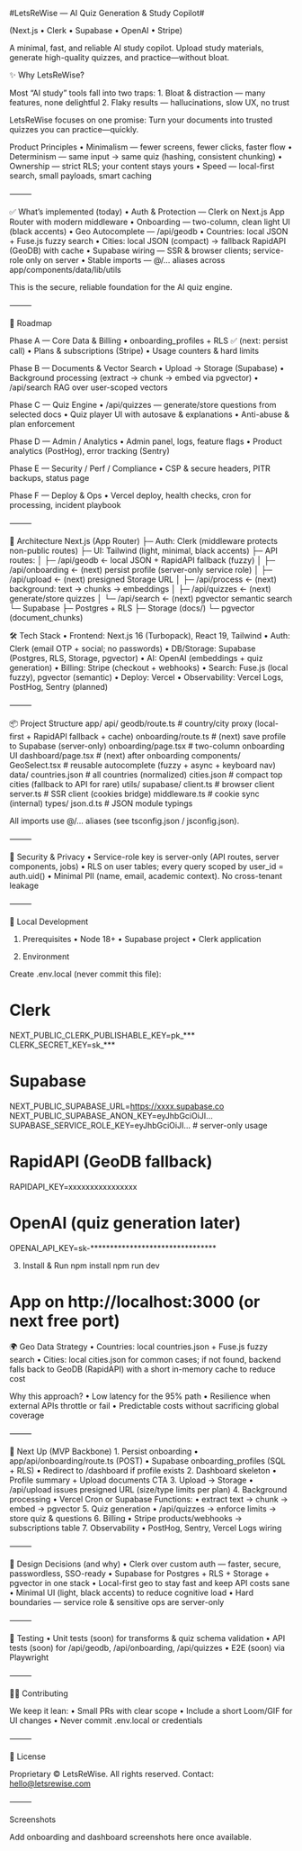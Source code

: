 #LetsReWise — AI Quiz Generation & Study Copilot#

(Next.js • Clerk • Supabase • OpenAI • Stripe)

A minimal, fast, and reliable AI study copilot. Upload study materials, generate high-quality quizzes, and practice—without bloat.

✨ Why LetsReWise?

Most “AI study” tools fall into two traps:
	1.	Bloat & distraction — many features, none delightful
	2.	Flaky results — hallucinations, slow UX, no trust

LetsReWise focuses on one promise:
Turn your documents into trusted quizzes you can practice—quickly.

Product Principles
	•	Minimalism — fewer screens, fewer clicks, faster flow
	•	Determinism — same input → same quiz (hashing, consistent chunking)
	•	Ownership — strict RLS; your content stays yours
	•	Speed — local-first search, small payloads, smart caching

⸻

✅ What’s implemented (today)
	•	Auth & Protection — Clerk on Next.js App Router with modern middleware
	•	Onboarding — two-column, clean light UI (black accents)
	•	Geo Autocomplete — /api/geodb
	•	Countries: local JSON + Fuse.js fuzzy search
	•	Cities: local JSON (compact) → fallback RapidAPI (GeoDB) with cache
	•	Supabase wiring — SSR & browser clients; service-role only on server
	•	Stable imports — @/… aliases across app/components/data/lib/utils

This is the secure, reliable foundation for the AI quiz engine.

⸻

🧭 Roadmap

Phase A — Core Data & Billing
	•	onboarding_profiles + RLS ✅ (next: persist call)
	•	Plans & subscriptions (Stripe)
	•	Usage counters & hard limits

Phase B — Documents & Vector Search
	•	Upload → Storage (Supabase)
	•	Background processing (extract → chunk → embed via pgvector)
	•	/api/search RAG over user-scoped vectors

Phase C — Quiz Engine
	•	/api/quizzes — generate/store questions from selected docs
	•	Quiz player UI with autosave & explanations
	•	Anti-abuse & plan enforcement

Phase D — Admin / Analytics
	•	Admin panel, logs, feature flags
	•	Product analytics (PostHog), error tracking (Sentry)

Phase E — Security / Perf / Compliance
	•	CSP & secure headers, PITR backups, status page

Phase F — Deploy & Ops
	•	Vercel deploy, health checks, cron for processing, incident playbook

⸻

🧩 Architecture
Next.js (App Router)
├─ Auth: Clerk (middleware protects non-public routes)
├─ UI: Tailwind (light, minimal, black accents)
├─ API routes:
│  ├─ /api/geodb        ← local JSON + RapidAPI fallback (fuzzy)
│  ├─ /api/onboarding   ← (next) persist profile (server-only service role)
│  ├─ /api/upload       ← (next) presigned Storage URL
│  ├─ /api/process      ← (next) background: text → chunks → embeddings
│  ├─ /api/quizzes      ← (next) generate/store quizzes
│  └─ /api/search       ← (next) pgvector semantic search
└─ Supabase
   ├─ Postgres + RLS
   ├─ Storage (docs/)
   └─ pgvector (document_chunks)
   

   🛠 Tech Stack
	•	Frontend: Next.js 16 (Turbopack), React 19, Tailwind
	•	Auth: Clerk (email OTP + social; no passwords)
	•	DB/Storage: Supabase (Postgres, RLS, Storage, pgvector)
	•	AI: OpenAI (embeddings + quiz generation)
	•	Billing: Stripe (checkout + webhooks)
	•	Search: Fuse.js (local fuzzy), pgvector (semantic)
	•	Deploy: Vercel
	•	Observability: Vercel Logs, PostHog, Sentry (planned)

⸻

📦 Project Structure
app/
  api/
    geodb/route.ts         # country/city proxy (local-first + RapidAPI fallback + cache)
    onboarding/route.ts    # (next) save profile to Supabase (server-only)
  onboarding/page.tsx      # two-column onboarding UI
  dashboard/page.tsx       # (next) after onboarding
components/
  GeoSelect.tsx            # reusable autocomplete (fuzzy + async + keyboard nav)
data/
  countries.json           # all countries (normalized)
  cities.json              # compact top cities (fallback to API for rare)
utils/
  supabase/
    client.ts              # browser client
    server.ts              # SSR client (cookies bridge)
    middleware.ts          # cookie sync (internal)
types/
  json.d.ts                # JSON module typings

  All imports use @/… aliases (see tsconfig.json / jsconfig.json).

⸻

🔐 Security & Privacy
	•	Service-role key is server-only (API routes, server components, jobs)
	•	RLS on user tables; every query scoped by user_id = auth.uid()
	•	Minimal PII (name, email, academic context). No cross-tenant leakage

⸻

🧪 Local Development

1) Prerequisites
	•	Node 18+
	•	Supabase project
	•	Clerk application

2) Environment

Create .env.local (never commit this file):
# Clerk
NEXT_PUBLIC_CLERK_PUBLISHABLE_KEY=pk_***
CLERK_SECRET_KEY=sk_***

# Supabase
NEXT_PUBLIC_SUPABASE_URL=https://xxxx.supabase.co
NEXT_PUBLIC_SUPABASE_ANON_KEY=eyJhbGciOiJI...
SUPABASE_SERVICE_ROLE_KEY=eyJhbGciOiJI...   # server-only usage

# RapidAPI (GeoDB fallback)
RAPIDAPI_KEY=xxxxxxxxxxxxxxxx

# OpenAI (quiz generation later)
OPENAI_API_KEY=sk-********************************

3) Install & Run
npm install
npm run dev
# App on http://localhost:3000 (or next free port)

🌍 Geo Data Strategy
	•	Countries: local countries.json + Fuse.js fuzzy search
	•	Cities: local cities.json for common cases; if not found, backend falls back to GeoDB (RapidAPI) with a short in-memory cache to reduce cost

Why this approach?
	•	Low latency for the 95% path
	•	Resilience when external APIs throttle or fail
	•	Predictable costs without sacrificing global coverage

⸻

🧱 Next Up (MVP Backbone)
	1.	Persist onboarding
	•	app/api/onboarding/route.ts (POST)
	•	Supabase onboarding_profiles (SQL + RLS)
	•	Redirect to /dashboard if profile exists
	2.	Dashboard skeleton
	•	Profile summary + Upload documents CTA
	3.	Upload → Storage
	•	/api/upload issues presigned URL (size/type limits per plan)
	4.	Background processing
	•	Vercel Cron or Supabase Functions:
	•	extract text → chunk → embed → pgvector
	5.	Quiz generation
	•	/api/quizzes → enforce limits → store quiz & questions
	6.	Billing
	•	Stripe products/webhooks → subscriptions table
	7.	Observability
	•	PostHog, Sentry, Vercel Logs wiring

⸻

🧾 Design Decisions (and why)
	•	Clerk over custom auth — faster, secure, passwordless, SSO-ready
	•	Supabase for Postgres + RLS + Storage + pgvector in one stack
	•	Local-first geo to stay fast and keep API costs sane
	•	Minimal UI (light, black accents) to reduce cognitive load
	•	Hard boundaries — service role & sensitive ops are server-only

⸻

🧪 Testing
	•	Unit tests (soon) for transforms & quiz schema validation
	•	API tests (soon) for /api/geodb, /api/onboarding, /api/quizzes
	•	E2E (soon) via Playwright

⸻

🧑‍💻 Contributing

We keep it lean:
	•	Small PRs with clear scope
	•	Include a short Loom/GIF for UI changes
	•	Never commit .env.local or credentials

⸻

📄 License

Proprietary © LetsReWise. All rights reserved.
Contact: hello@letsrewise.com

⸻

Screenshots

Add onboarding and dashboard screenshots here once available.

